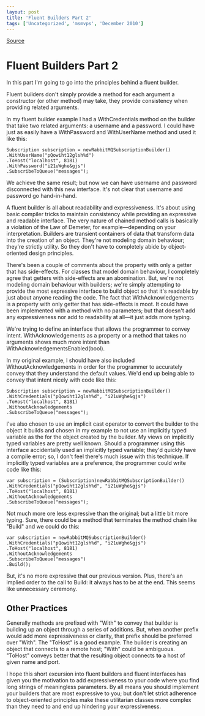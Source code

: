 ```yaml
---
layout: post
title: 'Fluent Builders Part 2'
tags: ['Uncategorized', 'msmvps', 'December 2010']
---
```

[Source](http://blogs.msmvps.com/peterritchie/2010/12/09/fluent-builders-part-2/ "Permalink to Fluent Builders Part 2")

# Fluent Builders Part 2

In this part I'm going to go into the principles behind a fluent builder.

Fluent builders don't simply provide a method for each argument a constructor (or other method) may take, they provide consistency when providing related arguments.

In my fluent builder example I had a WithCredentials method on the builder that take two related arguments: a username and a password. I could have just as easily have a WithPassword and WithUserName method and used it like this:
    
    
    Subscription subscription = newRabbitMQSubscriptionBuilder()  
    .WithUserName("pQowiht12glsh%d")  
    .ToHost("localhost", 8181)  
    .WithPassword("i21uWghe&gjs")  
    .SubscribeToQueue("messages");  
    



We achieve the same result; but now we can have username and password disconnected with this new interface. It's not clear that username and password go hand-in-hand.

A fluent builder is all about readability and expressiveness. It's about using basic compiler tricks to maintain consistency while providing an expressive and readable interface. The very nature of chained method calls is basically a violation of the Law of Demeter, for example—depending on your interpretation. Builders are transient containers of data that transform data into the creation of an object. They're not modeling domain behaviour; they're strictly utility. So they don't have to completely abide by object-oriented design principles.

There's been a couple of comments about the property with only a getter that has side-effects. For classes that model domain behaviour, I completely agree that getters with side-effects are an abomination. But, we're not modeling domain behaviour with builders; we're simply attempting to provide the most expressive interface to build object so that it's readable by just about anyone reading the code. The fact that WithAcknowledgements is a property with only getter that has side-effects is moot. It could have been implemented with a method with no parameters; but that doesn't add any expressiveness nor add to readability at all—it just adds more typing.

We're trying to define an interface that allows the programmer to convey intent. WithAcknowledgements as a property or a method that takes no arguments shows much more intent than WithAcknowledgementsEnabled(bool).

In my original example, I should have also included WithoutAcknowledgements in order for the programmer to accurately convey that they understand the default values. We'd end up being able to convey that intent nicely with code like this:
    
    
    Subscription subscription = newRabbitMQSubscriptionBuilder()  
    .WithCredentials("pQowiht12glsh%d", "i21uWghe&gjs")  
    .ToHost("localhost", 8181)  
    .WithoutAcknowledgements  
    .SubscribeToQueue("messages");  
    

I've also chosen to use an implicit cast operator to convert the builder to the object it builds and chosen in my example to not use an implicitly typed variable as the for the object created by the builder. My views on implicitly typed variables are pretty well known. Should a programmer using this interface accidentally used an implicitly typed variable; they'd quickly have a compile error; so, I don't feel there's much issue with this technique. If implicitly typed variables are a preference, the programmer could write code like this:
    
    
    var subscription = (Subscription)newRabbitMQSubscriptionBuilder()  
    .WithCredentials("pQowiht12glsh%d", "i21uWghe&gjs")  
    .ToHost("localhost", 8181)  
    .WithoutAcknowledgements  
    .SubscribeToQueue("messages");  
    

Not much more ore less expressive than the original; but a little bit more typing. Sure, there could be a method that terminates the method chain like "Build" and we could do this:
    
    
    var subscription = newRabbitMQSubscriptionBuilder()  
    .WithCredentials("pQowiht12glsh%d", "i21uWghe&gjs")  
    .ToHost("localhost", 8181)  
    .WithoutAcknowledgements  
    .SubscribeToQueue("messages")  
    .Build();  
    

But, it's no more expressive that our previous version. Plus, there's an implied order to the call to Build: it always has to be at the end. This seems like unnecessary ceremony.

## Other Practices

Generally methods are prefixed with "With" to convey that builder is building up an object through a series of additions. But, when another prefix would add more expressiveness or clarity, that prefix should be preferred over "With". The "ToHost" is a good example. The builder is creating an object that connects to a remote host; "With" could be ambiguous. "ToHost" conveys better that the resulting object connects **to** a host of given name and port.

I hope this short excursion into fluent builders and fluent interfaces has given you the motivation to add expressiveness to your code where you find long strings of meaningless parameters. By all means you should implement your builders that are most expressive to you; but don't let strict adherence to object-oriented principles make these utilitarian classes more complex than they need to and end up hindering your expressiveness.


